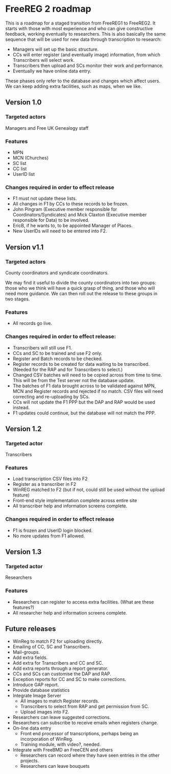 # FreeREG 2 roadmap

This is a roadmap for a staged transition from FreeREG1 to FreeREG2. It starts with those with most experience and who can give constructive feedback, working eventually to researchers. This is also basically the same sequence that will be used for new data through transcription to research:

- Managers will set up the basic structure.
- CCs will enter register (and eventually image) information, from which Transcribers will select work.
- Transcribers then upload and SCs monitor their work and performance.
- Eventually we have online data entry.

These phases only refer to the database and changes which affect users.  We can keep adding extra facilities, such as maps, when we like.

## Version 1.0

### Targeted actors

Managers and Free UK Genealogy staff

### Features

- MPN
- MCN (Churches)
- SC list
- CC list
- UserID list

### Changes required in order to effect release

- F1 must not update these lists.
- All changes in F1 by CCs to these records to be frozen.
- John Pingram (Executive member responsible for Coordinators/Syndicates) and Mick Claxton (Executive member responsible for Data) to be involved.
- EricB, if he wants to, to be appointed Manager of Places.
- New UserIDs will need to be entered into F2.

## Version v1.1

### Targeted actors

County coordinators and syndicate coordinators.

We may find it useful to divide the county coordinators into two groups: those who we think will have a quick grasp of thing, and those who will need more guidance. 
We can then roll out the release to these groups in two stages.

### Features

- All records go live.

### Changes required in order to effect release:

- Transcribers will still use F1.
- CCs and SC to be trained and use F2 only.
- Register and Batch records to be checked.
- Register records to be created for data waiting to be transcribed.  (Needed for the RAP and for Transcribers to select.)
- Changed CSV batches will need to be copied across from time to time.  This will be from the Test server not the database update.
- The batches of F1 data brought across to be validated against MPN, MCN and Register records and rejected if no match.  CSV files will need correcting and re-uploading by SCs.
- CCs will not update the F1 PPP but the DAP and RAP would be used instead.
- F1 updates could continue, but the database will not match the PPP.

## Version 1.2

### Targeted actor

Transcribers

### Features

- Load transcription CSV files into F2
- Register as a transcriber in F2
- WinREG matched to F2 (but if not, could still be used without the upload feature)
- Front-end style implementation complete across entire site
- All transcriber help and information screens complete.

### Changes required in order to effect release

 - F1 is frozen and UserID login blocked.
 - No more updates from F1 allowed.

## Version 1.3

### Targeted actor

Researchers

### Features

 - Researchers can register to access extra facilities. (What are these features?)
 - All researcher help and information screens complete.

## Future releases

- WinReg to match F2 for uploading directly.
- Emailing of CC, SC and Transcribers.
- Mail-groups.
- Add extra fields.
- Add extra for Transcribers and CC and SC.
- Add extra reports through a report generator.
- CCs and SCs can customise the DAP and RAP.
- Exception reports for CC and SC to make corrections.
- Introduce GAP report.
- Provide database statistics
- Integrate Image Server
    - All images to match Register records.
    - Transcribers to select from RAP and get permission from SC.
    - Upload images into F2.
- Researchers can leave suggested corrections.
- Researchers can subscribe to receive emails when registers change.
- On-line data entry
    - Front end processor of transcriptions, perhaps being an incorporation of WinReg.
    - Training module, with video?, needed.
- Integrate with FreeBMD an FreeCEN and others
    - Researchers can record where they have seen entries in the other projects.
    - Researchers can leave bouquets
